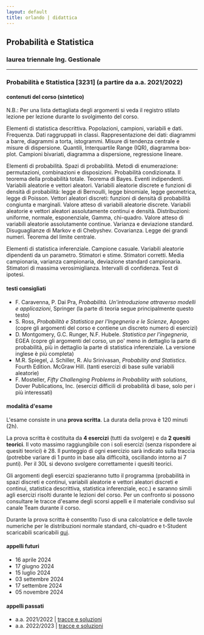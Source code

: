 ```yaml
---
layout: default
title: orlando | didattica
---
```


## Probabilità e Statistica 
### laurea triennale Ing. Gestionale


--- 

### Probabilità e Statistica [3231] (a partire da a.a. 2021/2022) 

#### contenuti del corso (sintetico)

N.B.: Per una lista dettagliata degli argomenti si veda il registro stilato lezione per lezione durante lo svolgimento del corso.

Elementi di statistica descrittiva. Popolazioni, campioni, variabili e dati. Frequenza. Dati raggruppati in classi. Rappresentazione dei dati: diagrammi a barre, diagrammi a torta, istogrammi. Misure di tendenza centrale e misure di dispersione. Quantili, Interquartile Range (IQR), diagramma box-plot. Campioni bivariati, diagramma a dispersione, regressione lineare.
 
Elementi di probabilità. Spazi di probabilità. Metodi di enumerazione: permutazioni, combinazioni e disposizioni. Probabilità condizionata. Il teorema della probabilità totale. Teorema di Bayes. Eventi indipendenti. Variabili aleatorie e vettori aleatori. Variabili aleatorie discrete e funzioni di densità di probabilità: legge di Bernoulli, legge binomiale, legge geometrica, legge di Poisson. Vettori aleatori discreti: funzioni di densità di probabilità congiunta e marginali. Valore atteso di variabili aleatorie discrete. Variabili aleatorie e vettori aleatori assolutamente continui e densità. Distribuzioni: uniforme, normale, esponenziale, Gamma, chi-quadro. Valore atteso di variabili aleatorie assolutamente continue. Varianza e deviazione standard. Disuguaglianze di Markov e di Chebyshev. Covarianza. Legge dei grandi numeri. Teorema del limite centrale.

Elementi di statistica inferenziale. Campione casuale. Variabili aleatorie dipendenti da un parametro. Stimatori e stime. Stimatori corretti. Media campionaria, varianza campionaria, deviazione standard campionaria. Stimatori di massima verosimiglianza. Intervalli di confidenza. Test di ipotesi.

#### testi consigliati
- F. Caravenna, P. Dai Pra, *Probabilità. Un'introduzione attraverso modelli e applicazioni*, Springer (la parte di teoria segue principalmente questo testo)
- S. Ross, *Probabilità e Statistica per l'Ingegneria e le Scienze*, Apogeo (copre gli argomenti del corso e contiene un discreto numero di esercizi)
- D. Montgomery, G.C. Runger, N.F. Hubele. *Statistica per l'ingegneria*, EGEA (copre gli argomenti del corso, un po' meno in dettaglio la parte di probabilità, più in dettaglio la parte di statistica inferenziale. La versione inglese è più completa)
- M.R. Spiegel, J. Schiller, R. Alu Srinivasan, *Probability and Statistics*. Fourth Edition. McGraw Hill. (tanti esercizi di base sulle variabili aleatorie)
- F. Mosteller, *Fifty Challenging Problems in Probability with solutions*, Dover Publications, Inc. (esercizi difficili di probabilità di base, solo per i più interessati)

#### modalità d'esame

L'esame consiste in una **prova scritta**. La durata della prova è 120 minuti (2h).

La prova scritta è costituita da **4 esercizi** (tutti da svolgere) e da **2 quesiti teorici**. Il voto massimo raggiungibile con i soli esercizi (senza rispondere ai quesiti teorici) è 28. Il punteggio di ogni esercizio sarà indicato sulla traccia (potrebbe variare di 1 punto in base alla difficoltà, oscillando intorno ai 7 punti). Per il 30L si devono svolgere correttamente i quesiti teorici.

Gli argomenti degli esercizi spazieranno tutto il programma (probabilità in spazi discreti e continui, variabili aleatorie e vettori aleatori discreti e continui, statistica descrittiva, statistica inferenziale, ecc.) e saranno simili agli esercizi risolti durante le lezioni del corso. Per un confronto si possono consultare le tracce d'esame degli scorsi appelli e il materiale condiviso sul canale Team durante il corso.

Durante la prova scritta è consentito l’uso di una calcolatrice e delle tavole numeriche per le distribuzioni normale standard, chi-quadro e t-Student scaricabili scaricabili [qui](materiale/tabelleVA.pdf).


#### appelli futuri

- 16 aprile 2024 
- 17 giugno 2024 
- 15 luglio 2024
- 03 settembre 2024 
- 17 settembre 2024
- 05 novembre 2024

#### appelli passati

- a.a. 2021/2022 \| [tracce e soluzioni](tracce/Tracce_Soluzioni_2021-2022-240103.pdf)
- a.a. 2022/2023 \| [tracce e soluzioni](tracce/Tracce_Soluzioni_2022-2023-240207.pdf)

<!--
- 20 giugno 2022 \| [traccia](tracce/220620_Traccia_ProbStat_IngGest_aa2122.pdf) \| [soluzione](tracce/220620_Soluzione_ProbStat_IngGest_aa2122.pdf)
- 18 luglio 2022 \| [traccia 1](tracce/220718_Traccia_ProbStat_IngGest_aa2122-turno_1.pdf) \| [soluzione 1](tracce/220718_Soluzione_ProbStat_IngGest_aa2122-turno_1.pdf) \| [traccia 2](tracce/220718_Traccia_ProbStat_IngGest_aa2122-turno_2.pdf) \| [soluzione 2](tracce/220718_Soluzione_ProbStat_IngGest_aa2122-turno_2.pdf)
- 07 settembre 2022 \| [traccia](tracce/220907_Traccia_ProbStat_IngGest_aa2122.pdf) \| [soluzione](tracce/220907_Soluzione_ProbStat_IngGest_aa2122.pdf)
- 20 settembre 2022 \| [traccia](tracce/220920_Traccia_ProbStat_IngGest_aa2122.pdf) \| [soluzione](tracce/220920_Soluzione_ProbStat_IngGest_aa2122.pdf)
- 11 novembre 2022 \| [traccia](tracce/221111_Traccia_ProbStat_IngGest_aa2122.pdf) \| [soluzione](tracce/221111_Soluzione_ProbStat_IngGest_aa2122.pdf)
- 26 gennaio 2023 \| [traccia](tracce/230126_Traccia_ProbStat_IngGest_aa2122.pdf) \| [soluzione](tracce/230126_Soluzione_ProbStat_IngGest_aa2122.pdf)
- 9 febbraio 2023 \| [traccia](tracce/230209_Traccia_ProbStat_IngGest_aa2122.pdf) \| [soluzione](tracce/230209_Soluzione_ProbStat_IngGest_aa2122.pdf)
- 3 aprile 2023 \| [traccia](tracce/230403_Traccia_ProbStat_IngGest_aa2122.pdf) \| [soluzione](tracce/230403_Soluzione_ProbStat_IngGest_aa2122.pdf)
- 25 maggio 2023 (solo per fuoricorso) \| [traccia](tracce/230525_Traccia_ProbStat_IngGest_aa2122.pdf) \| [soluzione](tracce/230525_Soluzione_ProbStat_IngGest_aa2122.pdf)
- 26 giugno 2023 \| [traccia 1](tracce/230626_Traccia_ProbStat_IngGest_aa2223-turno_1.pdf) \| [soluzione 1](tracce/230626_Soluzione_ProbStat_IngGest_aa2223-turno_1.pdf) \| [traccia 2](tracce/230626_Traccia_ProbStat_IngGest_aa2223-turno_2.pdf) \| [soluzione 2](tracce/230626_Soluzione_ProbStat_IngGest_aa2223-turno_2.pdf)
- 20 luglio 2023 \| [traccia 1](tracce/230720_Traccia_ProbStat_IngGest_aa2223-turno_1.pdf) \| [soluzione 1](tracce/230720_Soluzione_ProbStat_IngGest_aa2223-turno_1.pdf) \| [traccia 2](tracce/230720_Traccia_ProbStat_IngGest_aa2223-turno_2.pdf) \| [soluzione 2](tracce/230720_Soluzione_ProbStat_IngGest_aa2223-turno_2.pdf)
- 5 settembre 2023 \| [traccia](tracce/230905_Traccia_ProbStat_IngGest_aa2223.pdf) \| [soluzione](tracce/230905_Soluzione_ProbStat_IngGest_aa2223.pdf)
- 19 settembre 2023 \| [traccia](tracce/230919_Traccia_ProbStat_IngGest_aa2223.pdf) \| [soluzione](tracce/230919_Soluzione_ProbStat_IngGest_aa2223.pdf)
- 6 novembre 2023 \| [traccia](tracce/231106_Traccia_ProbStat_IngGest_aa2223.pdf) \| [soluzione](tracce/231106_Soluzione_ProbStat_IngGest_aa2223.pdf)
-->

<!-- #### appelli passati (Calcolo e Probabilità e Statistica [2959])

- 13 settembre 2021 (solo "Calcolo e Probabilità e Statistica" [2959]) \| [traccia](tracce/210913_Traccia_CalcProbStat_IngGest_aa2021.pdf) \| [soluzione](tracce/210913_Soluzione_CalcProbStat_IngGest_aa2021.pdf)
- 27 settembre 2021 (solo "Calcolo e Probabilità e Statistica" [2959]) \| [traccia](tracce/210927_Traccia_CalcProbStat_IngGest_aa2021.pdf) \| [soluzione](tracce/210927_Soluzione_CalcProbStat_IngGest_aa2021.pdf)
- 19 novembre 2021 (solo "Calcolo e Probabilità e Statistica" [2959])  \| [traccia](tracce/211119_Traccia_CalcProbStat_IngGest_aa2021.pdf) \| [soluzione](tracce/211119_Soluzione_CalcProbStat_IngGest_aa2021.pdf)
- 25 gennaio 2022 (solo "Calcolo e Probabilità e Statistica" [2959]) \| [traccia](tracce/220125_Traccia_CalcProbStat_IngGest_aa2021.pdf) \| [soluzione](tracce/220125_Soluzione_CalcProbStat_IngGest_aa2021.pdf)
- 21 febbraio 2022 (solo "Calcolo e Probabilità e Statistica" [2959]) [traccia](tracce/220221_Traccia_CalcProbStat_IngGest_aa2021.pdf) \| [soluzione](tracce/220221_Soluzione_CalcProbStat_IngGest_aa2021.pdf)
- 22 aprile 2022 (solo "Calcolo e Probabilità e Statistica" [2959]) [traccia](tracce/220422_Traccia_CalcProbStat_IngGest_aa2021.pdf) \| [soluzione](tracce/220422_Soluzione_CalcProbStat_IngGest_aa2021.pdf) -->

